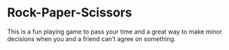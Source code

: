 # Rock-Paper-Scissors
This is a fun playing game to pass your time and a great way to make minor decisions when you and a friend can’t agree on something.
